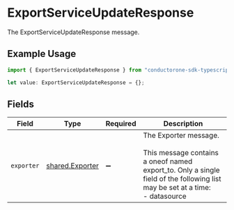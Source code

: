 # ExportServiceUpdateResponse

The ExportServiceUpdateResponse message.

## Example Usage

```typescript
import { ExportServiceUpdateResponse } from "conductorone-sdk-typescript/sdk/models/shared";

let value: ExportServiceUpdateResponse = {};
```

## Fields

| Field                                                                                                                                                 | Type                                                                                                                                                  | Required                                                                                                                                              | Description                                                                                                                                           |
| ----------------------------------------------------------------------------------------------------------------------------------------------------- | ----------------------------------------------------------------------------------------------------------------------------------------------------- | ----------------------------------------------------------------------------------------------------------------------------------------------------- | ----------------------------------------------------------------------------------------------------------------------------------------------------- |
| `exporter`                                                                                                                                            | [shared.Exporter](../../../sdk/models/shared/exporter.md)                                                                                             | :heavy_minus_sign:                                                                                                                                    | The Exporter message.<br/><br/>This message contains a oneof named export_to. Only a single field of the following list may be set at a time:<br/>  - datasource<br/> |
